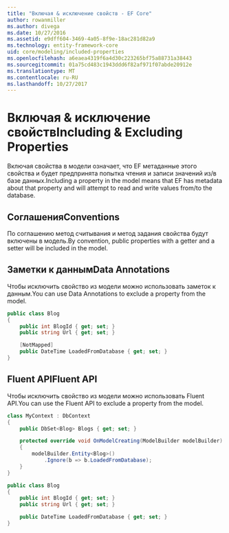 ```yaml
---
title: "Включая & исключение свойств - EF Core"
author: rowanmiller
ms.author: divega
ms.date: 10/27/2016
ms.assetid: e9dff604-3469-4a05-8f9e-18ac281d82a9
ms.technology: entity-framework-core
uid: core/modeling/included-properties
ms.openlocfilehash: a6eaea4319f6a4d30c223265bf75a88731a38443
ms.sourcegitcommit: 01a75cd483c1943ddd6f82af971f07abde20912e
ms.translationtype: MT
ms.contentlocale: ru-RU
ms.lasthandoff: 10/27/2017
---
```

# <a name="including--excluding-properties"></a><span data-ttu-id="d8a24-102">Включая & исключение свойств</span><span class="sxs-lookup"><span data-stu-id="d8a24-102">Including & Excluding Properties</span></span>

<span data-ttu-id="d8a24-103">Включая свойства в модели означает, что EF метаданные этого свойства и будет предпринята попытка чтения и записи значений из/в базе данных.</span><span class="sxs-lookup"><span data-stu-id="d8a24-103">Including a property in the model means that EF has metadata about that property and will attempt to read and write values from/to the database.</span></span>

## <a name="conventions"></a><span data-ttu-id="d8a24-104">Соглашения</span><span class="sxs-lookup"><span data-stu-id="d8a24-104">Conventions</span></span>

<span data-ttu-id="d8a24-105">По соглашению метод считывания и метод задания свойства будут включены в модель.</span><span class="sxs-lookup"><span data-stu-id="d8a24-105">By convention, public properties with a getter and a setter will be included in the model.</span></span>

## <a name="data-annotations"></a><span data-ttu-id="d8a24-106">Заметки к данным</span><span class="sxs-lookup"><span data-stu-id="d8a24-106">Data Annotations</span></span>

<span data-ttu-id="d8a24-107">Чтобы исключить свойство из модели можно использовать заметок к данным.</span><span class="sxs-lookup"><span data-stu-id="d8a24-107">You can use Data Annotations to exclude a property from the model.</span></span>

<!-- [!code-csharp[Main](samples/core/Modeling/DataAnnotations/Samples/IgnoreProperty.cs?highlight=6)] -->
``` csharp
public class Blog
{
    public int BlogId { get; set; }
    public string Url { get; set; }

    [NotMapped]
    public DateTime LoadedFromDatabase { get; set; }
}
```

## <a name="fluent-api"></a><span data-ttu-id="d8a24-108">Fluent API</span><span class="sxs-lookup"><span data-stu-id="d8a24-108">Fluent API</span></span>

<span data-ttu-id="d8a24-109">Чтобы исключить свойство из модели можно использовать Fluent API.</span><span class="sxs-lookup"><span data-stu-id="d8a24-109">You can use the Fluent API to exclude a property from the model.</span></span>

<!-- [!code-csharp[Main](samples/core/Modeling/FluentAPI/Samples/IgnoreProperty.cs?highlight=7,8)] -->
``` csharp
class MyContext : DbContext
{
    public DbSet<Blog> Blogs { get; set; }

    protected override void OnModelCreating(ModelBuilder modelBuilder)
    {
        modelBuilder.Entity<Blog>()
            .Ignore(b => b.LoadedFromDatabase);
    }
}

public class Blog
{
    public int BlogId { get; set; }
    public string Url { get; set; }

    public DateTime LoadedFromDatabase { get; set; }
}
```
